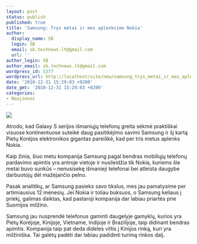 ```yaml
---
layout: post
status: publish
published: true
title: 'Samsung: Trys metai ir mes aplenksime Nokia'
author:
  display_name: SB
  login: SB
  email: sb.technews.lt@gmail.com
  url: ''
author_login: SB
author_email: sb.technews.lt@gmail.com
wordpress_id: 5377
wordpress_url: http://localhost/site/new/samsung_trys_metai_ir_mes_aplenksime_nokia/
date: '2010-12-31 15:29:03 +0200'
date_gmt: '2010-12-31 15:29:03 +0200'
categories:
- Naujienos
---
```

<div class="imgright"><img src="http://t0.gstatic.com/images?q=tbn:MhoUE7rtVHLJlM:http://the-mobiler.com/wp-content/uploads/2010/03/samsung-galaxy-s-550x550.jpg"  /></div>
<p>Atrodo, kad Galaxy S serijos išmaniųjų telefonų greita sėkmė praktiškai visuose kontinentuose suteikė daug pasitikėjimo savimi Samsung ir šį kartą Pietų Korėjos elektronikos gigantas pareiškė, kad per tris metus aplenks Nokia.</p>
<p>Kaip žinia, šiuo metu kompanija Samsung pagal bendras mobiliųjų telefonų pardavimo apimtis yra antroje vietoje ir nusileidžia tik Nokia, kuriems šie metai buvo sunkūs – nenusisekę išmanieji telefonai bei atleista daugybe darbuotojų dėl mažėjančio pelno.</p>
<p>Pasak analitikų, ar Samsung pasieks savo tikslus, mes jau pamatysime per artimiausius 12 mėnesių. Jei Nokia ir toliau buksuos, o Samsung keliaus į priekį, galimas daiktas, kad pastaroji kompanija dar labiau priartės prie Suomijos milžino. </p>
<p>Samsung jau nusprendė telefonus gaminti daugelyje gamyklų, kurios yra Pietų Korėjoje, Kinijoje, Vietname, Indijoje ir Brazilijoje, taip didinant bendras apimtis. Kompanija taip pat deda dideles viltis į Kinijos rinką, kuri yra milžiniška. Tai galėtų padėti dar labiau padidinti turimą rinkos dalį.<br /></p>
